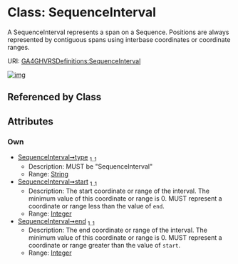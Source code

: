 
# Class: SequenceInterval


A SequenceInterval represents a span on a Sequence. Positions are always represented by contiguous spans using interbase coordinates or coordinate ranges.

URI: [GA4GHVRSDefinitions:SequenceInterval](GA4GHVRSDefinitionsSequenceInterval)


[![img](https://yuml.me/diagram/nofunky;dir:TB/class/[SequenceInterval&#124;type:string;start:integer;end:integer])](https://yuml.me/diagram/nofunky;dir:TB/class/[SequenceInterval&#124;type:string;start:integer;end:integer])

## Referenced by Class


## Attributes


### Own

 * [SequenceInterval➞type](SequenceInterval_type.md)  <sub>1..1</sub>
     * Description: MUST be "SequenceInterval"
     * Range: [String](types/String.md)
 * [SequenceInterval➞start](SequenceInterval_start.md)  <sub>1..1</sub>
     * Description: The start coordinate or range of the interval. The minimum value of this coordinate or range is 0. MUST represent a coordinate or range less than the value of `end`.
     * Range: [Integer](types/Integer.md)
 * [SequenceInterval➞end](SequenceInterval_end.md)  <sub>1..1</sub>
     * Description: The end coordinate or range of the interval. The minimum value of this coordinate or range is 0. MUST represent a coordinate or range greater than the value of `start`.
     * Range: [Integer](types/Integer.md)
